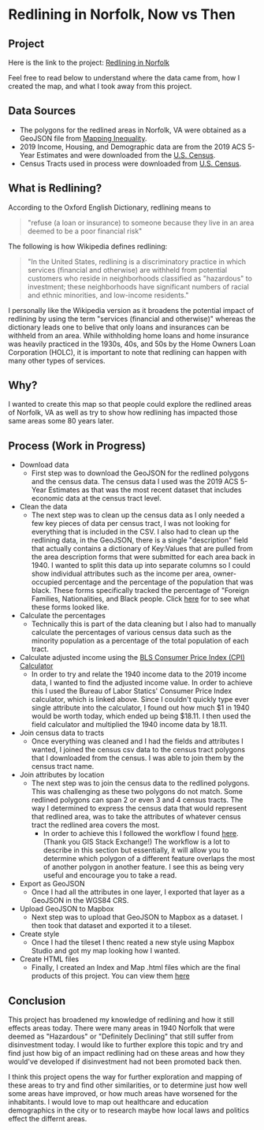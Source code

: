 # Redlining in Norfolk, Now vs Then

## Project

Here is the link to the project: [Redlining in Norfolk](https://kdoh12.github.io/redlining-norfolk)

Feel free to read below to understand where the data came from, how I created the map, and what I took away from this project.

## Data Sources

- The polygons for the redlined areas in Norfolk, VA were obtained as a GeoJSON file from [Mapping Inequality](https://dsl.richmond.edu/panorama/redlining/#loc=5/39.1/-94.58).
- 2019 Income, Housing, and Demographic data are from the 2019 ACS 5-Year Estimates and were downloaded from the [U.S. Census](https://data.census.gov/).
- Census Tracts used in process were downloaded from [U.S. Census](https://www.census.gov/geographies/mapping-files/time-series/geo/cartographic-boundary.html).
  
## What is Redlining?

According to the Oxford English Dictionary, redlining means to

> "refuse (a loan or insurance) to someone because they live in an area deemed to be a poor financial risk"

The following is how Wikipedia defines redlining:

> "In the United States, redlining is a discriminatory practice in which services (financial and otherwise) are withheld from potential customers who reside in neighborhoods classified as "hazardous" to investment; these neighborhoods have significant numbers of racial and ethnic minorities, and low-income residents."

I personally like the Wikipedia version as it broadens the potential impact of redlining by using the term "services (financial and otherwise)" whereas the dictionary leads one to belive that only loans and insurances can be withheld from an area. While withholding home loans and home insurance was heavily practiced in the 1930s, 40s, and 50s by the Home Owners Loan Corporation (HOLC), it is important to note that redlining can happen with many other types of services.

## Why?

I wanted to create this map so that people could explore the redlined areas of Norfolk, VA as well as try to show how redlining has impacted those same areas some 80 years later.

## Process (Work in Progress)

- Download data
  - First step was to download the GeoJSON for the redlined polygons and the census data. The census data I used was the 2019 ACS 5-Year Estimates as that was the most recent dataset that includes economic data at the census tract level.
- Clean the data
  - The next step was to clean up the census data as I only needed a few key pieces of data per census tract, I was not looking for everything that is included in the CSV. I also had to clean up the redlining data, in the GeoJSON, there is a single "description" field that actually contains a dictionary of Key:Values that are pulled from the area description forms that were submitted for each area back in 1940. I wanted to split this data up into separate columns so I could show individual attributes such as the income per area, owner-occupied percentage and the percentage of the population that was black. These forms specifically tracked the percentage of "Foreign Families, Nationalities, and Black people. Click [here](https://dsl.richmond.edu/panorama/redlining/#loc=11/36.914/-76.571&city=norfolk-va&area=C10&adimage=2/68.399/-207.773) for to see what these forms looked like.
- Calculate the percentages
  - Technically this is part of the data cleaning but I also had to manually calculate the percentages of various census data such as the minority population as a percentage of the total population of each tract.
- Calculate adjusted income using the [BLS Consumer Price Index (CPI) Calculator](https://data.bls.gov/cgi-bin/cpicalc.pl?cost1=1&year1=194001&year2=201901)
  - In order to try and relate the 1940 income data to the 2019 income data, I wanted to find the adjusted income value. In order to achieve this I used the Bureau of Labor Statics' Consumer Price Index calculator, which is linked above. Since I couldn't quickly type ever single attribute into the calculator, I found out how much $1 in 1940 would be worth today, which ended up being $18.11. I then used the field calculator and multiplied the 1940 income data by 18.11.
- Join census data to tracts
  - Once everything was cleaned and I had the fields and attributes I wanted, I joined the census csv data to the census tract polygons that I downloaded from the census. I was able to join them by the census tract name.
- Join attributes by location
  - The next step was to join the census data to the redlined polygons. This was challenging as these two polygons do not match. Some redlined polygons can span 2 or even 3 and 4 census tracts. The way I determined to express the census data that would represent that redlined area, was to take the attributes of whatever census tract the redlined area covers the most.
    - In order to achieve this I followed the workflow I found [here](https://gis.stackexchange.com/questions/295739/select-features-in-a-polygon-that-covered-the-most-by-features-of-another-polygo). (Thank you GIS Stack Exchange!) The workflow is a lot to describe in this section but essentially, it will allow you to determine which polygon of a different feature overlaps the most of another polygon in another feature. I see this as being very useful and encourage you to take a read.
- Export as GeoJSON
  - Once I had all the attributes in one layer, I exported that layer as a GeoJSON in the WGS84 CRS.
- Upload GeoJSON to Mapbox
  - Next step was to upload that GeoJSON to Mapbox as a dataset. I then took that dataset and exported it to a tileset.
- Create style
  - Once I had the tileset I thenc reated a new style using Mapbox Studio and got my map looking how I wanted.
- Create HTML files
  - Finally, I created an Index and Map .html files which are the final products of this project. You can view them [here](https://kdoh12.github.io/redlining-norfolk/)

## Conclusion

This project has broadened my knowledge of redlining and how it still effects areas today. There were many areas in 1940 Norfolk that were deemed as "Hazardous" or "Definitely Declining" that still suffer from disinvestment today. I would like to further explore this topic and try and find just how big of an impact redlining had on these areas and how they would've developed if disinvestment had not been promoted back then.

I think this project opens the way for further exploration and mapping of these areas to try and find other similarities, or to determine just how well some areas have improved, or how much areas have worsened for the inhabitants. I would love to map out healthcare and education demographics in the city or to research maybe how local laws and politics effect the differnt areas.
